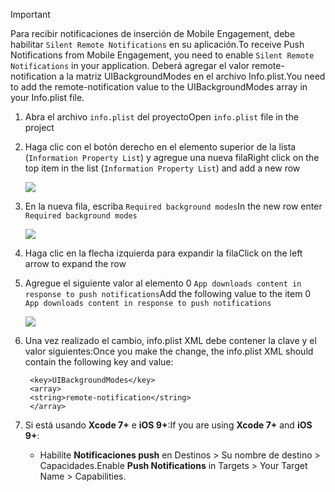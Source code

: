 > [!IMPORTANT]
> <span data-ttu-id="1834b-101">Para recibir notificaciones de inserción de Mobile Engagement, debe habilitar `Silent Remote Notifications` en su aplicación.</span><span class="sxs-lookup"><span data-stu-id="1834b-101">To receive Push Notifications from Mobile Engagement, you need to enable `Silent Remote Notifications` in your application.</span></span> <span data-ttu-id="1834b-102">Deberá agregar el valor remote-notification a la matriz UIBackgroundModes en el archivo Info.plist.</span><span class="sxs-lookup"><span data-stu-id="1834b-102">You need to add the remote-notification value to the UIBackgroundModes array in your Info.plist file.</span></span>
> 
> 

1. <span data-ttu-id="1834b-103">Abra el archivo `info.plist` del proyecto</span><span class="sxs-lookup"><span data-stu-id="1834b-103">Open `info.plist` file in the project</span></span>
2. <span data-ttu-id="1834b-104">Haga clic con el botón derecho en el elemento superior de la lista (`Information Property List`) y agregue una nueva fila</span><span class="sxs-lookup"><span data-stu-id="1834b-104">Right click on the top item in the list (`Information Property List`) and add a new row</span></span>
   
    ![](./media/mobile-engagement-ios-silent-push/xcode-plist-add-silent-push1.png)
3. <span data-ttu-id="1834b-105">En la nueva fila, escriba `Required background modes`</span><span class="sxs-lookup"><span data-stu-id="1834b-105">In the new row enter `Required background modes`</span></span>
   
    ![](./media/mobile-engagement-ios-silent-push/xcode-plist-add-silent-push2.png)
4. <span data-ttu-id="1834b-106">Haga clic en la flecha izquierda para expandir la fila</span><span class="sxs-lookup"><span data-stu-id="1834b-106">Click on the left arrow to expand the row</span></span>
5. <span data-ttu-id="1834b-107">Agregue el siguiente valor al elemento 0 `App downloads content in response to push notifications`</span><span class="sxs-lookup"><span data-stu-id="1834b-107">Add the following value to the item 0 `App downloads content in response to push notifications`</span></span>
   
    ![](./media/mobile-engagement-ios-silent-push/xcode-plist-add-silent-push3.png)
6. <span data-ttu-id="1834b-108">Una vez realizado el cambio, info.plist XML debe contener la clave y el valor siguientes:</span><span class="sxs-lookup"><span data-stu-id="1834b-108">Once you make the change, the info.plist XML should contain the following key and value:</span></span>
   
        <key>UIBackgroundModes</key>
        <array>
        <string>remote-notification</string>
        </array>
7. <span data-ttu-id="1834b-109">Si está usando **Xcode 7+** e **iOS 9+**:</span><span class="sxs-lookup"><span data-stu-id="1834b-109">If you are using **Xcode 7+** and **iOS 9+**:</span></span>
   
   * <span data-ttu-id="1834b-110">Habilite **Notificaciones push** en Destinos > Su nombre de destino > Capacidades.</span><span class="sxs-lookup"><span data-stu-id="1834b-110">Enable **Push Notifications** in Targets > Your Target Name > Capabilities.</span></span>

